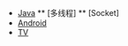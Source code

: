 * [Java](/Java.md)
** [多线程]
** [Socket]
* [Android](/Android/Android/Activity.md)
* [TV](/TV/ATV.md)
